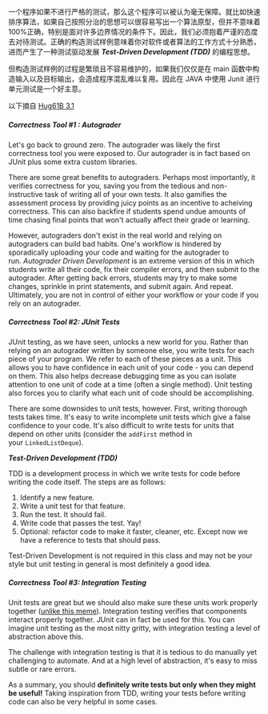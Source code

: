 一个程序如果不进行严格的测试，那么这个程序可以被认为毫无保障。就比如快速排序算法，如果自己按照分治的思想可以很容易写出一个算法原型，但并不意味着 100%正确，特别是面对许多边界情况的条件下。因此，我们必须抱着严谨的态度去对待测试。正确的构造测试样例意味着你对软件或者算法的工作方式十分熟悉，进而产生了一种测试驱动发展 **_Test-Driven Development (TDD)_** 的编程思想。

但构造测试样例的过程是繁琐且不容易维护的，如果我们仅仅是在 main 函数中构造输入以及目标输出，会造成程序混乱难以复用。因此在 JAVA 中使用 Junit 进行单元测试是一个好主意。

以下摘自 [Hug61B 3.1](https://joshhug.gitbooks.io/hug61b/content/chap3/chap31.html)

##### Correctness Tool #1 : Autograder

Let's go back to ground zero. The autograder was likely the first correctness tool you were exposed to. Our autograder is in fact based on JUnit plus some extra custom libraries.

There are some great benefits to autograders. Perhaps most importantly, it verifies correctness for you, saving you from the tedious and non-instructive task of writing all of your own tests. It also gamifies the assessment process by providing juicy points as an incentive to acheiving correctness. This can also backfire if students spend undue amounts of time chasing final points that won't actually affect their grade or learning.

However, autograders don't exist in the real world and relying on autograders can build bad habits. One's workflow is hindered by sporadically uploading your code and waiting for the autograder to run. _Autograder Driven Development_ is an extreme version of this in which students write all their code, fix their compiler errors, and then submit to the autograder. After getting back errors, students may try to make some changes, sprinkle in print statements, and submit again. And repeat. Ultimately, you are not in control of either your workflow or your code if you rely on an autograder.

##### Correctness Tool #2: JUnit Tests

JUnit testing, as we have seen, unlocks a new world for you. Rather than relying on an autograder written by someone else, you write tests for each piece of your program. We refer to each of these pieces as a unit. This allows you to have confidence in each unit of your code - you can depend on them. This also helps decrease debugging time as you can isolate attention to one unit of code at a time (often a single method). Unit testing also forces you to clarify what each unit of code should be accomplishing.

There are some downsides to unit tests, however. First, writing thorough tests takes time. It's easy to write incomplete unit tests which give a false confidence to your code. It's also difficult to write tests for units that depend on other units (consider the `addFirst` method in your `LinkedListDeque`).

**_Test-Driven Development (TDD)_**

TDD is a development process in which we write tests for code before writing the code itself. The steps are as follows:

1.  Identify a new feature.
2.  Write a unit test for that feature.
3.  Run the test. It should fail.
4.  Write code that passes the test. Yay!
5.  Optional: refactor code to make it faster, cleaner, etc. Except now we have a reference to tests that should pass.

Test-Driven Development is not required in this class and may not be your style but unit testing in general is most definitely a good idea.

##### Correctness Tool #3: Integration Testing

Unit tests are great but we should also make sure these units work properly together ([unlike this meme](https://media.giphy.com/media/3o7rbPDRHIHwbmcOBy/giphy.gif)). Integration testing verifies that components interact properly together. JUnit can in fact be used for this. You can imagine unit testing as the most nitty gritty, with integration testing a level of abstraction above this.

The challenge with integration testing is that it is tedious to do manually yet challenging to automate. And at a high level of abstraction, it's easy to miss subtle or rare errors.

As a summary, you should **definitely write tests but only when they might be useful!** Taking inspiration from TDD, writing your tests before writing code can also be very helpful in some cases.